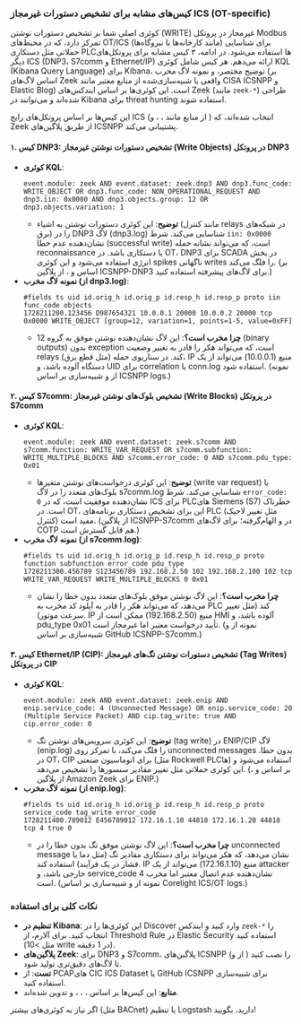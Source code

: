 ### کیس‌های مشابه برای تشخیص دستورات غیرمجاز ICS (OT-specific)

کوئری اصلی شما بر تشخیص دستورات نوشتن (WRITE) غیرمجاز در پروتکل Modbus تمرکز دارد، که در محیط‌های OT/ICS (مانند کارخانه‌ها یا نیروگاه‌ها) برای شناسایی حملاتی مثل دستکاری PLCها استفاده می‌شود. در ادامه، ۳ کیس مشابه برای پروتکل‌های دیگر ICS (DNP3، S7comm و Ethernet/IP) ارائه می‌دهم. هر کیس شامل کوئری KQL (Kibana Query Language) برای Kibana، توضیح مختصر، و نمونه لاگ مخرب (بر اساس لاگ‌های Zeek واقعی یا شبیه‌سازی‌شده از منابع معتبر مانند CISA ICSNPP و Elastic Blog) است. این کوئری‌ها بر اساس ایندکس‌های Zeek (مانند `zeek-*`) طراحی شده‌اند و می‌توانند در Kibana برای threat hunting استفاده شوند.

این کیس‌ها بر اساس پروتکل‌های رایج ICS (از منابع مانند ، ،  و ) انتخاب شده‌اند، که Zeek از طریق پلاگین‌های ICSNPP پشتیبانی می‌کند.

#### ۱. **کیس DNP3: تشخیص دستورات نوشتن غیرمجاز (Write Objects) در پروتکل DNP3**
   - **کوئری KQL**:
     ```
     event.module: zeek AND event.dataset: zeek.dnp3 AND dnp3.func_code: WRITE_OBJECT OR dnp3.func_code: NON_OPERATIONAL_REQUEST AND dnp3.iin: 0x0000 AND dnp3.objects.group: 12 OR dnp3.objects.variation: 1
     ```
     - **توضیح**: این کوئری دستورات نوشتن به اشیاء (مانند کنترل relays در شبکه‌های برق) را در DNP3 لاگ (dnp3.log) شناسایی می‌کند. شرط `iin: 0x0000` نشان‌دهنده عدم خطا (successful write) است، که می‌تواند نشانه حمله reconnaissance یا دستکاری باشد. در OT، DNP3 برای SCADA در بخش انرژی استفاده می‌شود و این کوئری spikes ناگهانی writes را فلگ می‌کند. (بر اساس  و ، از پلاگین ICSNPP-DNP3 برای لاگ‌های پیشرفته استفاده کنید.)
   - **نمونه لاگ مخرب (از dnp3.log)**:
     ```
     #fields ts uid id.orig_h id.orig_p id.resp_h id.resp_p proto iin func_code objects
     1728211200.123456 D987654321 10.0.0.1 20000 10.0.0.2 20000 tcp 0x0000 WRITE_OBJECT [group=12, variation=1, points=1-5, value=0xFF]
     ```
     - **چرا مخرب است؟**: این لاگ نشان‌دهنده نوشتن موفق به گروه 12 (binary outputs) بدون exception است، که می‌تواند هکر را قادر به تغییر وضعیت relays (مثل قطع برق) کند. در سناریوی حمله، IP منبع (10.0.0.1) می‌تواند از یک دستگاه آلوده باشد، و UID برای correlation با conn.log استفاده شود. (نمونه از  و شبیه‌سازی بر اساس ICSNPP logs.)

#### ۲. **کیس S7comm: تشخیص بلوک‌های نوشتن غیرمجاز (Write Blocks) در پروتکل S7comm**
   - **کوئری KQL**:
     ```
     event.module: zeek AND event.dataset: zeek.s7comm AND s7comm.function: WRITE_VAR_REQUEST OR s7comm.subfunction: WRITE_MULTIPLE_BLOCKS AND s7comm.error_code: 0 AND s7comm.pdu_type: 0x01
     ```
     - **توضیح**: این کوئری درخواست‌های نوشتن متغیرها (write var request) یا بلوک‌های متعدد را در لاگ s7comm.log شناسایی می‌کند. شرط `error_code: 0` نشان‌دهنده موفقیت است، که در ICS برای PLCهای Siemens (S7) خطرناک است. در OT، این برای تشخیص دستکاری برنامه‌های PLC (مثل تغییر لاجیک کنترل) مفید است. (از پلاگین ICSNPP-S7comm در  و  الهام‌گرفته؛ برای لاگ‌های COTP هم قابل گسترش است.)
   - **نمونه لاگ مخرب (از s7comm.log)**:
     ```
     #fields ts uid id.orig_h id.orig_p id.resp_h id.resp_p proto function subfunction error_code pdu_type
     1728211300.456789 S123456789 192.168.2.50 102 192.168.2.100 102 tcp WRITE_VAR_REQUEST WRITE_MULTIPLE_BLOCKS 0 0x01
     ```
     - **چرا مخرب است؟**: این لاگ نوشتن موفق بلوک‌های متعدد بدون خطا را نشان می‌دهد، که می‌تواند هکر را قادر به آپلود کد مخرب به PLC کند (مثل تغییر سرعت موتور). IP منبع (192.168.2.50) ممکن است از HMI آلوده باشد، و pdu_type 0x01 تأیید درخواست معتبر اما غیرمجاز است. (نمونه از  و شبیه‌سازی بر اساس GitHub ICSNPP-S7comm.)

#### ۳. **کیس Ethernet/IP (CIP): تشخیص دستورات نوشتن تگ‌های غیرمجاز (Tag Writes) در پروتکل CIP**
   - **کوئری KQL**:
     ```
     event.module: zeek AND event.dataset: zeek.enip AND enip.service_code: 4 (Unconnected Message) OR enip.service_code: 20 (Multiple Service Packet) AND cip.tag_write: true AND cip.error_code: 0
     ```
     - **توضیح**: این کوئری سرویس‌های نوشتن تگ (tag write) در ENIP/CIP لاگ (enip.log) را فلگ می‌کند، با تمرکز روی unconnected messages بدون خطا. در OT، CIP برای اتوماسیون صنعتی (مثل Rockwell PLCها) استفاده می‌شود و این کوئری حملاتی مثل تغییر مقادیر سنسورها را تشخیص می‌دهد. (بر اساس  و ، از پلاگین Amazon Zeek برای ENIP.)
   - **نمونه لاگ مخرب (از enip.log)**:
     ```
     #fields ts uid id.orig_h id.orig_p id.resp_h id.resp_p proto service_code tag_write error_code
     1728211400.789012 E456789012 172.16.1.10 44818 172.16.1.20 44818 tcp 4 true 0
     ```
     - **چرا مخرب است؟**: این لاگ نوشتن موفق تگ بدون خطا را در unconnected message نشان می‌دهد، که هکر می‌تواند برای دستکاری مقادیر تگ (مثل دما یا فشار در یک فرآیند) استفاده کند. IP منبع (172.16.1.10) می‌تواند از یک attacker خارجی باشد، و service_code 4 نشان‌دهنده عدم اتصال معتبر اما مخرب است. (نمونه از  و شبیه‌سازی بر اساس Corelight ICS/OT logs.)

### نکات کلی برای استفاده
- **تنظیم در Kibana**: این کوئری‌ها را در Discover وارد کنید و ایندکس `zeek-*` را انتخاب کنید. برای آلارم، از Threshold Rule در Elastic Security استفاده کنید (مثل >10 write در 1 دقیقه).
- **پلاگین‌های Zeek**: برای DNP3 و S7comm، پلاگین‌های ICSNPP (از  و ) را نصب کنید تا لاگ‌های دقیق‌تری تولید شود.
- **تست**: از PCAPهای CIC ICS Dataset یا GitHub ICSNPP برای شبیه‌سازی استفاده کنید.
- **منابع**: این کیس‌ها بر اساس ، ، ،  و  تدوین شده‌اند.

اگر نیاز به کوئری‌های بیشتر (مثل BACnet) یا تنظیم Logstash دارید، بگویید!